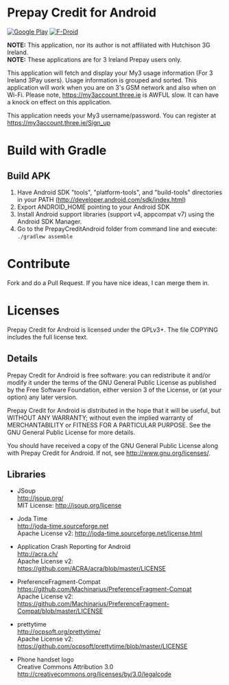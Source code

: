 # Prepay Credit for Android
[![Google Play](https://developer.android.com/images/brand/en_generic_rgb_wo_60.png)](https://play.google.com/store/apps/details?id=damo.three.ie)
[![F-Droid](https://f-droid.org/wiki/images/c/c4/F-Droid-button_available-on.png)](https://f-droid.org/repository/browse/?fdid=damo.three.ie)
  
**NOTE:** This application, nor its author is not affiliated with Hutchison 3G Ireland.  
**NOTE:** These applications are for 3 Ireland Prepay users only.  
  
This application will fetch and display your My3 usage information (For 3 Ireland 3Pay users). Usage information is grouped and sorted. This application will work when you are on 3's GSM network and also when on Wi-Fi.
Please note, https://my3account.three.ie is AWFUL slow. It can have a knock on effect on this application.

This application needs your My3 username/password. You can register at https://my3account.three.ie/Sign_up

# Build with Gradle

## Build APK

1. Have Android SDK "tools", "platform-tools", and "build-tools" directories in your PATH (http://developer.android.com/sdk/index.html)
2. Export ANDROID_HOME pointing to your Android SDK
3. Install Android support libraries (support v4, appcompat v7) using the Android SDK Manager.
4. Go to the PrepayCreditAndroid folder from command line and execute: ``./gradlew assemble``

# Contribute

Fork and do a Pull Request. If you have nice ideas, I can merge them in.

# Licenses
Prepay Credit for Android is licensed under the GPLv3+.
The file COPYING includes the full license text.

## Details
Prepay Credit for Android is free software: you can redistribute it and/or modify
it under the terms of the GNU General Public License as published by
the Free Software Foundation, either version 3 of the License, or
(at your option) any later version.

Prepay Credit for Android is distributed in the hope that it will be useful,
but WITHOUT ANY WARRANTY; without even the implied warranty of
MERCHANTABILITY or FITNESS FOR A PARTICULAR PURPOSE.  See the
GNU General Public License for more details.

You should have received a copy of the GNU General Public License
along with Prepay Credit for Android.  If not, see <http://www.gnu.org/licenses/>.

## Libraries
* JSoup  
  http://jsoup.org/  
  MIT License: http://jsoup.org/license  

* Joda Time  
  http://joda-time.sourceforge.net  
  Apache License v2: http://joda-time.sourceforge.net/license.html

* Application Crash Reporting for Android  
  http://acra.ch/  
  Apache License v2: https://github.com/ACRA/acra/blob/master/LICENSE  
  
* PreferenceFragment-Compat  
  https://github.com/Machinarius/PreferenceFragment-Compat  
  Apache License v2: https://github.com/Machinarius/PreferenceFragment-Compat/blob/master/LICENSE
  
* prettytime  
  http://ocpsoft.org/prettytime/  
  Apache License v2: https://github.com/ocpsoft/prettytime/blob/master/LICENSE  
  
* Phone handset logo  
  Creative Commons Attribution 3.0  
  http://creativecommons.org/licenses/by/3.0/legalcode  
  